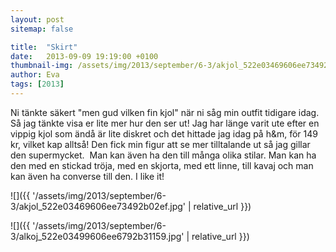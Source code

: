 ```yaml
---
layout: post
sitemap: false

title:  "Skirt"
date:   2013-09-09 19:19:00 +0100
thumbnail-img: /assets/img/2013/september/6-3/akjol_522e03469606ee73492b02ef.jpg
author: Eva
tags: [2013]
---
```


Ni tänkte säkert "men gud vilken fin kjol" när ni såg min outfit tidigare idag. Så jag tänkte visa er lite mer hur den ser ut! Jag har länge varit ute efter en vippig kjol som ändå är lite diskret och det hittade jag idag på h&m, för 149 kr, vilket kap alltså! Den fick min figur att se mer tilltalande ut så jag gillar den supermycket.  Man kan även ha den till många olika stilar. Man kan ha den med en stickad tröja, med en skjorta, med ett linne, till kavaj och man kan även ha converse till den. I like it!

![]({{ '/assets/img/2013/september/6-3/akjol_522e03469606ee73492b02ef.jpg'  | relative_url }})

![]({{ '/assets/img/2013/september/6-3/alkoj_522e03499606ee6792b31159.jpg'  | relative_url }})

